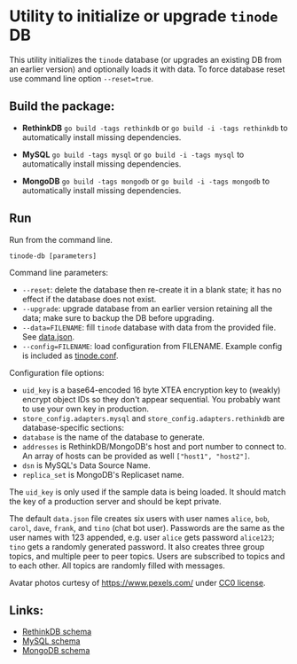# Utility to initialize or upgrade `tinode` DB

This utility initializes the `tinode` database (or upgrades an existing DB from an earlier version) and optionally loads it with data. To force database reset use command line option `--reset=true`.

## Build the package:

 - **RethinkDB**
  `go build -tags rethinkdb` or `go build -i -tags rethinkdb` to automatically install missing dependencies.

 - **MySQL**
  `go build -tags mysql` or `go build -i -tags mysql` to automatically install missing dependencies.

 - **MongoDB**
  `go build -tags mongodb` or `go build -i -tags mongodb` to automatically install missing dependencies.


## Run

Run from the command line.

`tinode-db [parameters]`

Command line parameters:
 - `--reset`: delete the database then re-create it in a blank state; it has no effect if the database does not exist.
 - `--upgrade`: upgrade database from an earlier version retaining all the data; make sure to backup the DB before upgrading.
 - `--data=FILENAME`: fill `tinode` database with data from the provided file. See [data.json](data.json).
 - `--config=FILENAME`: load configuration from FILENAME. Example config is included as [tinode.conf](tinode.conf).


Configuration file options:
 - `uid_key` is a base64-encoded 16 byte XTEA encryption key to (weakly) encrypt object IDs so they don't appear sequential. You probably want to use your own key in production.
 - `store_config.adapters.mysql` and `store_config.adapters.rethinkdb` are database-specific sections:
  - `database` is the name of the database to generate.
  - `addresses` is RethinkDB/MongoDB's host and port number to connect to. An array of hosts can be provided as well `["host1", "host2"]`.
  - `dsn` is MySQL's Data Source Name.
  - `replica_set` is MongoDB's Replicaset name.

The `uid_key` is only used if the sample data is being loaded. It should match the key of a production server and should be kept private.

The default `data.json` file creates six users with user names `alice`, `bob`, `carol`, `dave`, `frank`, and `tino` (chat bot user). Passwords are the same as the user names with 123 appended, e.g. user `alice` gets password `alice123`; `tino` gets a randomly generated password. It also creates three group topics, and multiple peer to peer topics. Users are subscribed to topics and to each other. All topics are randomly filled with messages.

Avatar photos curtesy of https://www.pexels.com/ under [CC0 license](https://www.pexels.com/photo-license/).

## Links:

* [RethinkDB schema](https://github.com/i3vnode/i3v-chat/tree/master/server/db/rethinkdb/schema.md)
* [MySQL schema](https://github.com/i3vnode/i3v-chat/tree/master/server/db/mysql/schema.sql)
* [MongoDB schema](https://github.com/i3vnode/i3v-chat/tree/master/server/db/mongodb/schema.md)
